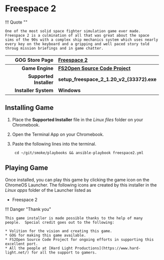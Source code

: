 # Freespace 2

!!! Quote ""

    One of the most solid space fighter simulation game ever made.  Freespace 2 is a culmination of all that was great about the space sims of the 90s with a complex ship mechanics system which uses nearly every key on the keyboard and a gripping and well paced story told throug mission briefings and in game chatter.

| GOG Store Page | [Freespace 2](https://www.gog.com/en/game/freespace_2) |
|--:|:--|
| **Game Engine** | **[FS2Open Source Code Project](https://github.com/scp-fs2open/fs2open.github.com/wiki)** |
| **Supported Installer** | **setup_freespace_2_1.20_v2_(33372).exe** |
| **Installer System** | **Windows** |

## Installing Game
1. Place the **Supported Installer** file in the *Linux files* folder on your Chromebook.
1. Open the Terminal App on your Chromebook.
1. Paste the following lines into the terminal.

        cd ~/git/smoke/playbooks && ansible-playbook freespace2.yml

## Playing Game

Once installed, you can play this game by clicking the game icon on the ChromeOS Launcher.  The following icons are created by this installer in the *Linux apps* folder of the Launcher listed as
    
* Freespace 2

!!! Danger "Thank you"

    This game installer is made possible thanks to the help of many people.  Special credit goes out to the following:
    
    * Volition for the vision and creating this game.
    * GOG for making this game available.
    * FS2Open Source Code Project for ongoing efforts in supporting this excellent port.
    * All the people at [Hard Light Productions](https://www.hard-light.net/) for all the support to gamers.